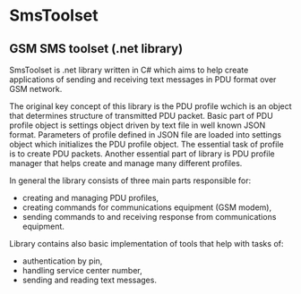# SmsToolset
## GSM SMS toolset (.net library)
SmsToolset is .net library written in C# which aims to help create applications of sending and receiving text messages in PDU format over GSM network.

The original key concept of this library is the PDU profile wchich is an object that determines structure of transmitted PDU packet. Basic part of PDU profile object is settings object driven by text file in well known JSON format. Parameters of profile defined in JSON file are loaded into settings object which initializes the PDU profile object. The essential task of profile is to create PDU packets. Another essential part of library is PDU profile manager that helps create and manage many different profiles.

In general the library consists of three main parts responsible for:
- creating and managing PDU profiles,
- creating commands for communications equipment (GSM modem),
- sending commands to and receiving response from communications equipment.

Library contains also basic implementation of tools that help with tasks of:
- authentication by pin,
- handling service center number,
- sending and reading text messages.
